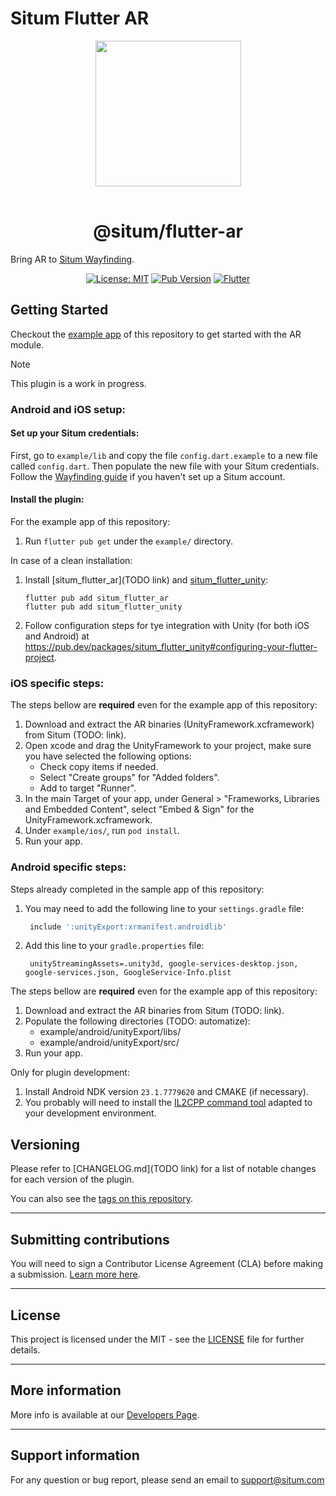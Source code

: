 # Situm Flutter AR

<p align="center"> <img width="233" src="https://situm.com/wp-content/themes/situm/img/logo-situm.svg" style="margin-bottom:1rem" />
<h1 align="center">@situm/flutter-ar</h1>
</p>

<p align="center" style="text-align:center">

Bring AR to [Situm Wayfinding](https://situm.com/wayfinding).

</p>

<div align="center" style="text-align:center">

[![License: MIT](https://img.shields.io/badge/License-MIT-blue.svg)](https://opensource.org/licenses/MIT)
[![Pub Version](https://img.shields.io/pub/v/situm_flutter?color=blueviolet)](https://pub.dev/packages/situm_flutter)
[![Flutter](https://img.shields.io/badge/{/}-flutter-blueviolet)](https://flutter.dev/)

</div>

## Getting Started

Checkout the [example app](./example) of this repository to get started with the AR module.

> [!NOTE]  
> This plugin is a work in progress.

### Android and iOS setup:

#### Set up your Situm credentials:

First, go to `example/lib` and copy the file `config.dart.example` to a new file
called `config.dart`.
Then populate the new file with your Situm credentials.
Follow the [Wayfinding guide](https://situm.com/docs/first-steps-for-wayfinding/) if you haven't set
up a Situm account.

#### Install the plugin:

For the example app of this repository:

1. Run `flutter pub get` under the `example/` directory.

In case of a clean installation:

1. Install [situm_flutter_ar](TODO link)
   and [situm_flutter_unity](https://pub.dev/packages/situm_flutter_unity):
    ```shell
    flutter pub add situm_flutter_ar
    flutter pub add situm_flutter_unity
    ```
2. Follow configuration steps for tye integration with Unity (for both iOS and Android)
   at https://pub.dev/packages/situm_flutter_unity#configuring-your-flutter-project.

### iOS specific steps:

The steps bellow are **required** even for the example app of this repository:

1. Download and extract the AR binaries (UnityFramework.xcframework) from Situm (TODO: link).
2. Open xcode and drag the UnityFramework to your project, make sure you have selected the following
   options:
    - Check copy items if needed.
    - Select "Create groups" for "Added folders".
    - Add to target "Runner".
3. In the main Target of your app, under General > "Frameworks, Libraries and Embedded Content",
   select "Embed & Sign" for the UnityFramework.xcframework.
4. Under `example/ios/`, run `pod install`.
5. Run your app.

### Android specific steps:

Steps already completed in the sample app of this repository:

1. You may need to add the following line to your `settings.gradle` file:
   ```groovy
    include ':unityExport:xrmanifest.androidlib'
   ```
2. Add this line to your `gradle.properties` file:
   ```properties
    unityStreamingAssets=.unity3d, google-services-desktop.json, google-services.json, GoogleService-Info.plist
   ```

The steps bellow are **required** even for the example app of this repository:

1. Download and extract the AR binaries from Situm (TODO: link).
2. Populate the following directories (TODO: automatize):
    - example/android/unityExport/libs/
    - example/android/unityExport/src/
3. Run your app.

Only for plugin development:

1. Install Android NDK version `23.1.7779620` and CMAKE (if necessary).
2. You probably will need to install
   the [IL2CPP command tool](https://unity.com/releases/editor/qa/lts-releases?major_version=&minor_version=&version=&page=0)
   adapted to your development environment.

## Versioning

Please refer to [CHANGELOG.md](TODO link) for a list of notable changes for each version of the
plugin.

You can also see the [tags on this repository](./tags).

---

## Submitting contributions

You will need to sign a Contributor License Agreement (CLA) before making a
submission. [Learn more here](https://situm.com/contributions/).

---

## License

This project is licensed under the MIT - see the [LICENSE](./LICENSE) file for further details.

---

## More information

More info is available at our [Developers Page](https://situm.com/docs/01-introduction/).

---

## Support information

For any question or bug report, please send an email
to [support@situm.com](mailto:support@situm.com)